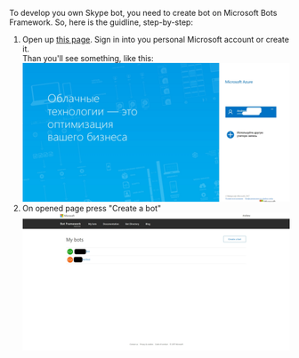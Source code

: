 To develop you own Skype bot, you need to create bot on Microsoft Bots Framework. So, here is the guidline, step-by-step:<br>
1) Open up <a href="https://dev.botframework.com/bots">this page</a>. Sign in into you personal Microsoft account or create it. <br>
  Than you'll see something, like this: <br>
  <img src="https://raw.githubusercontent.com/HolmesInc/PySkype/master/docs/log_in_microsoft.jpg"><br>
2) On opened page press "Create a bot"<br>
  <img src="https://raw.githubusercontent.com/HolmesInc/PySkype/master/docs/bots_panel.jpg"><br>
